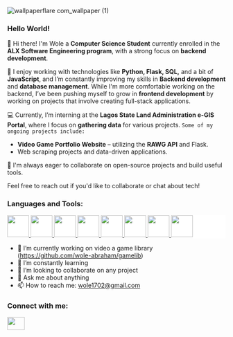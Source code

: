 



![wallpaperflare com_wallpaper (1)](https://github.com/user-attachments/assets/2ba69191-21f5-4aee-8a52-af68627f3e9a)

### Hello World!

👋 Hi there!  I'm Wole a **Computer Science Student** currently enrolled in the **ALX Software Engineering program**, with a strong focus on **backend development**.

🔧 I enjoy working with technologies like **Python, Flask, SQL,** and a bit of **JavaScript**, and I’m constantly improving my skills in **Backend development** and **database management**. While I'm more comfortable working on the backend, I’ve been pushing myself to grow in **frontend development** by working on projects that involve creating full-stack applications.

💻 Currently, I’m interning at the **Lagos State Land Administration e-GIS Portal**, where I focus on **gathering data** for various projects. 
```Some of my ongoing projects include:```
- **Video Game Portfolio Website** – utilizing the **RAWG API** and Flask.
- Web scraping projects and data-driven applications.
  
🚀 I'm always eager to collaborate on open-source projects and build useful tools.

Feel free to reach out if you'd like to collaborate or chat about tech!

<h3 align="left">Languages and Tools:</h3>
<p align="left" style="background-color: white"> 
<a href=https> <img src=https://github.com/devicons/devicon/blob/master/icons/python/python-original.svg width=50 height=50> </a> 
<a href=https> <img src=https://github.com/devicons/devicon/blob/master/icons/flask/flask-original.svg width=50 height=50 background-color=blue> </a>
<a href=https> <img src=https://github.com/devicons/devicon/blob/master/icons/mysql/mysql-original.svg width=50 height=50 background-color=blue> </a>
<a href=https> <img src=https://github.com/devicons/devicon/blob/master/icons/javascript/javascript-original.svg width=50 height=50 background-color=blue> </a>
<a href=https> <img src=https://github.com/devicons/devicon/blob/master/icons/archlinux/archlinux-original.svg width=50 height=50 background-color=blue> </a>
<a href=https> <img src=https://github.com/devicons/devicon/blob/master/icons/linux/linux-original.svg width=50 height=50 background-color=blue> </a>
<a href=https> <img src=https://github.com/devicons/devicon/blob/master/icons/html5/html5-original.svg width=50 height=50 background-color=blue> </a>
<a href=https> <img src=https://github.com/devicons/devicon/blob/master/icons/css3/css3-original.svg width=50 height=50 background-color=blue> </a>


</p>

- 🔭 I’m currently working on video a game library (https://github.com/wole-abraham/gamelib)
- 🌱 I’m constantly learning
- 👯 I’m looking to collaborate on any project
- 💬 Ask me about anything
- 📫 How to reach me: wole1702@gmail.com

<h3 align="left">Connect with me:</h3>
<p align="left">
<a href="mailto:wole1702@gmail.com" target="blank"><img align="center" src="https://cdn.jsdelivr.net/npm/simple-icons@3.0.1/icons/gmail.svg" alt="" height="30" width="40" /></a>
</p>
